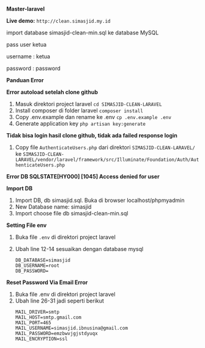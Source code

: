 **Master-laravel**


**Live demo:** `http://clean.simasjid.my.id`


import database simasjid-clean-min.sql ke database MySQL

pass user ketua

username : ketua

password : password

**Panduan Error**

**Error autoload setelah clone github**
1.	Masuk direktori project laravel 
`cd SIMASJID-CLEAN-LARAVEL`
2.	Install composer di folder laravel 
`composer install`
3.	Copy .env.example dan rename ke .env
`cp .env.example .env`
4.	Generate application key
`php artisan key:generate`

**Tidak bisa login hasil clone github, tidak ada failed response login**
1.	Copy file `AuthenticateUsers.php` dari direktori
`SIMASJID-CLEAN-LARAVEL/`
ke
`SIMASJID-CLEAN-LARAVEL/vendor/laravel/framework/src/Illuminate/Foundation/Auth/AuthenticateUsers.php`


**Error DB SQLSTATE[HY000] [1045] Access denied for user**

**Import DB**
1.	Import DB, db simasjid.sql. Buka di browser localhost/phpmyadmin
2.	New Database name: simasjid
3.	Import choose file db simasjid-clean-min.sql

**Setting File env**
1.	Buka file `.env` di direktori project laravel
2.	Ubah line 12-14 sesuaikan dengan database mysql
    
    ```
    DB_DATABASE=simasjid
    DB_USERNAME=root
    DB_PASSWORD=
    
**Reset Password Via Email Error**
1.	Buka file .env di direktori project laravel
2.	Ubah line 26-31 jadi seperti berikut
    ```
    MAIL_DRIVER=smtp
    MAIL_HOST=smtp.gmail.com
    MAIL_PORT=465
    MAIL_USERNAME=simasjid.ibnusina@gmail.com
    MAIL_PASSWORD=emzbwvjgjstdyuqx
    MAIL_ENCRYPTION=ssl

